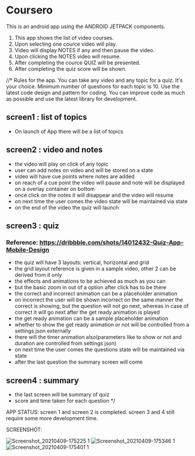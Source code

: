 # Coursero
This is an android app using the ANDROID JETPACK components.
1. This app shows the list of video courses. 
2. Upon selecting one cource video will play.
3. Video will display NOTES if any and then pause the video.
4. Upon clicking the NOTES video will resume.
5. After completing the cource QUIZ will be presented.
6. After completing the quiz score will be shown.


//* 
Rules for the app.
You can take any video and any topic for a quiz. It's your choice. Minimum number of questions for each topic is 10. Use the latest code design and pattern for coding. You can improve code as much as possible and use the latest library for development.

## screen1 : list of topics

- On launch of App there will be a list of topics

## screen2 : video and notes

- the video will play on click of any topic
- user can add notes on video and will be stored on a state
- video will have cue points where notes are added
- on reach of a cue point the video will pause and note will be displayed on a overlay container on bottom
- once click on the notes it will disappear and the video will resume
- on next time the user comes the video state will be maintained via state
- on the end of the video the quiz will launch

## screen3 : quiz

### Reference: https://dribbble.com/shots/14012432-Quiz-App-Mobile-Design

- the quiz will have 3 layouts: vertical, horizontal and grid
- the grid layout reference is given in a sample video, other 2 can be derived from it only
- the effects and animations to be achieved as much as you can
- but the basic zoom in out of a option after click has to be there
- the correct and incorrect animation can be a placeholder animation
- on incorrect the user will be shown incorrect on the same manner the correct is showing, but the question will not go next, whereas in case of correct it will go next after the get ready animation is played
- the get ready animation can be a sample placeholder animation
- whether to show the get ready animation or not will be controlled from a settings.json externally
- there will the timer animation also(parameters like to show or not and duration are controlled from settings json)
- on next time the user comes the questions state will be maintained via state
- after the last question the summary screen will come

## screen4 : summary
- the last screen will be summary of quiz
- score and time taken for each question
*/



APP STATUS: screen 1 and screen 2 is completed. screen 3 and 4 still require some more development time.

SCREENSHOT:

![Screenshot_20210409-175225 1](https://user-images.githubusercontent.com/31123825/114184878-b0622980-9962-11eb-9a69-e55b46184840.png)
![Screenshot_20210409-175346 1](https://user-images.githubusercontent.com/31123825/114184927-bce68200-9962-11eb-9810-1d28f1d3af4d.png)
![Screenshot_20210409-175401 1](https://user-images.githubusercontent.com/31123825/114184959-c7088080-9962-11eb-88d8-8eb7bead089e.png)

